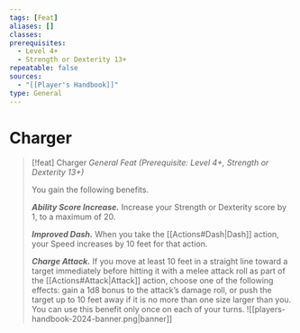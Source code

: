 ```yaml
---
tags: [Feat]
aliases: []
classes: 
prerequisites:
  - Level 4+
  - Strength or Dexterity 13+
repeatable: false
sources:
  - "[[Player's Handbook]]"
type: General
---
```

# Charger
>[!feat] Charger
>_General Feat (Prerequisite: Level 4+, Strength or Dexterity 13+)_
>
>You gain the following benefits.
>
>**_Ability Score Increase._** Increase your Strength or Dexterity score by 1, to a maximum of 20.
>
>**_Improved Dash._** When you take the [[Actions#Dash\|Dash]] action, your Speed increases by 10 feet for that action.
>
>**_Charge Attack._** If you move at least 10 feet in a straight line toward a target immediately before hitting it with a melee attack roll as part of the [[Actions#Attack\|Attack]] action, choose one of the following effects: gain a 1d8 bonus to the attack’s damage roll, or push the target up to 10 feet away if it is no more than one size larger than you. You can use this benefit only once on each of your turns.
![[players-handbook-2024-banner.png|banner]]
